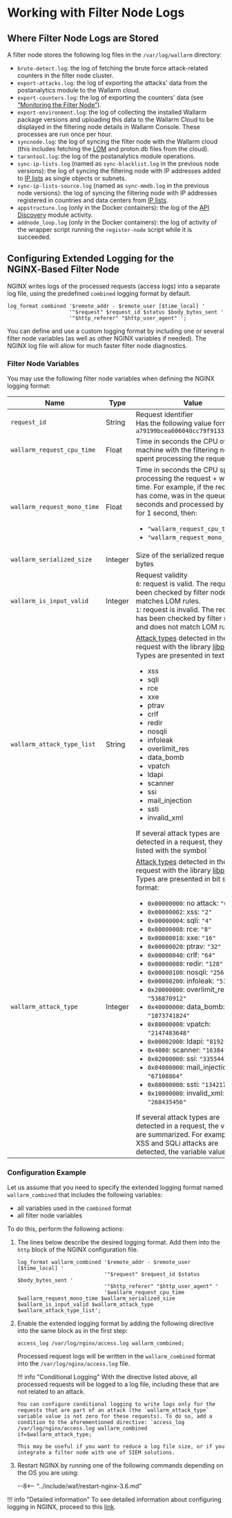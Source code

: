 [link-nginx-logging-docs]:  https://docs.nginx.com/nginx/admin-guide/monitoring/logging/
[doc-vuln-list]:            ../attacks-vulns-list.md
[doc-monitor-node]:         monitoring/intro.md
[doc-lom]:                  ../user-guides/rules/compiling.md


#   Working with Filter Node Logs

##  Where Filter Node Logs are Stored

A filter node stores the following log files in the `/var/log/wallarm` directory:

*   `brute-detect.log`: the log of fetching the brute force attack-related counters in the filter node cluster.
*   `export-attacks.log`: the log of exporting the attacks' data from the postanalytics module to the Wallarm cloud.
*   `export-counters.log`: the log of exporting the counters' data (see [“Monitoring the Filter Node”][doc-monitor-node]).
*   `export-environment.log`: the log of collecting the installed Wallarm package versions and uploading this data to the Wallarm Cloud to be displayed in the filtering node details in Wallarm Console. These processes are run once per hour. 
*   `syncnode.log`: the log of syncing the filter node with the Wallarm cloud (this includes fetching the [LOM][doc-lom] and proton.db files from the cloud).
*   `tarantool.log`: the log of the postanalytics module operations.
*   `sync-ip-lists.log` (named as `sync-blacklist.log` in the previous node versions): the log of syncing the filtering node with IP addresses added to [IP lists](../user-guides/ip-lists/overview.md) as single objects or subnets.
*   `sync-ip-lists-source.log` (named as `sync-mmdb.log` in the previous node versions): the log of syncing the filtering node with IP addresses registered in countries and data centers from [IP lists](../user-guides/ip-lists/overview.md).
*   `appstructure.log` (only in the Docker containers): the log of the [API Discovery](../about-wallarm-waf/api-discovery.md) module activity.
*   `addnode_loop.log` (only in the Docker containers): the log of activity of the wrapper script running the `register-node` script while it is succeeded.

##  Configuring Extended Logging for the NGINX‑Based Filter Node

NGINX writes logs of the processed requests (access logs) into a separate log file, using the predefined `combined` logging format by default.

```
log_format combined '$remote_addr - $remote_user [$time_local] '
                    '"$request" $request_id $status $body_bytes_sent '
                    '"$http_referer" "$http_user_agent" ';
```

You can define and use a custom logging format by including one or several filter node variables (as well as other NGINX variables if needed). The NGINX log file will allow for much faster filter node diagnostics.

### Filter Node Variables

You may use the following filter node variables when defining the NGINX logging format:

|Name|Type|Value|
|---|---|---|
|`request_id`|String|Request identifier<br>Has the following value form: `a79199bcea606040cc79f913325401fb`|
|`wallarm_request_cpu_time`|Float|Time in seconds the CPU of the machine with the filtering node spent processing the request.|
|`wallarm_request_mono_time`|Float|Time in seconds the CPU spent processing the request + waiting time. For example, if the request has come, was in the queue for 3 seconds and processed by CPU for 1 second, then: <ul><li>`"wallarm_request_cpu_time":1`</li><li>`"wallarm_request_mono_time":4`</li></ul>|
|`wallarm_serialized_size`|Integer|Size of the serialized request in bytes|
|`wallarm_is_input_valid`|Integer|Request validity<br>`0`: request is valid. The request has been checked by filter node and matches LOM rules.<br>`1`: request is invalid. The request has been checked by filter node and does not match LOM rules.|
| `wallarm_attack_type_list` | String | [Attack types][doc-vuln-list] detected in the request with the library [libproton](../about-wallarm-waf/protecting-against-attacks.md#library-libproton). Types are presented in text format:<ul><li>xss</li><li>sqli</li><li>rce</li><li>xxe</li><li>ptrav</li><li>crlf</li><li>redir</li><li>nosqli</li><li>infoleak</li><li>overlimit_res</li><li>data_bomb</li><li>vpatch</li><li>ldapi</li><li>scanner</li><li>ssi</li><li>mail_injection</li><li>ssti</li><li>invalid_xml</li></ul>If several attack types are detected in a request, they are listed with the symbol `|`. For example: if XSS and SQLi attacks are detected, the variable value is `xss|sqli`. |
|`wallarm_attack_type`|Integer|[Attack types][doc-vuln-list] detected in the request with the library [libproton](../about-wallarm-waf/protecting-against-attacks.md#library-libproton). Types are presented in bit string format:<ul><li>`0x00000000`: no attack: `"0"`</li><li>`0x00000002`: xss: `"2"`</li><li>`0x00000004`: sqli: `"4"`</li><li>`0x00000008`: rce: `"8"`</li><li>`0x00000010`: xxe: `"16"`</li><li>`0x00000020`: ptrav: `"32"`</li><li>`0x00000040`: crlf: `"64"`</li><li>`0x00000080`: redir: `"128"`</li><li>`0x00000100`: nosqli: `"256"`</li><li>`0x00000200`: infoleak: `"512"`</li><li>`0x20000000`: overlimit_res: `"536870912"`</li><li>`0x40000000`: data_bomb: `"1073741824"`</li><li>`0x80000000`: vpatch: `"2147483648"`</li><li>`0x00002000`: ldapi: `"8192"`</li><li>`0x4000`: scanner: `"16384"`</li><li>`0x02000000`: ssi: `"33554432"`</li><li>`0x04000000`: mail_injection: `"67108864"`</li><li>`0x08000000`: ssti: `"134217728"`</li><li>`0x10000000`: invalid_xml: `"268435456"`</li></ul>If several attack types are detected in a request, the values are summarized. For example: if XSS and SQLi attacks are detected, the variable value is `6`. |

### Configuration Example

Let us assume that you need to specify the extended logging format named `wallarm_combined` that includes the following variables:
*   all variables used in the `combined` format
*   all filter node variables

To do this, perform the following actions:

1.  The lines below describe the desired logging format. Add them into the `http` block of the NGINX configuration file.

    ```
    log_format wallarm_combined '$remote_addr - $remote_user [$time_local] '
                                '"$request" $request_id $status $body_bytes_sent '
                                '"$http_referer" "$http_user_agent" '
                                '$wallarm_request_cpu_time $wallarm_request_mono_time $wallarm_serialized_size $wallarm_is_input_valid $wallarm_attack_type $wallarm_attack_type_list';
    ```

2.  Enable the extended logging format by adding the following directive into the same block as in the first step:

    `access_log /var/log/nginx/access.log wallarm_combined;`
    
    Processed request logs will be written in the `wallarm_combined` format into the `/var/log/nginx/access.log` file.
    
    !!! info "Conditional Logging"
        With the directive listed above, all processed requests will be logged to a log file, including these that are not related to an attack.
        
        You can configure conditional logging to write logs only for the requests that are part of an attack (the `wallarm_attack_type` variable value is not zero for these requests). To do so, add a condition to the aforementioned directive: `access_log /var/log/nginx/access.log wallarm_combined if=$wallarm_attack_type;`
        
        This may be useful if you want to reduce a log file size, or if you integrate a filter node with one of SIEM solutions.          
        
3.  Restart NGINX by running one of the following commands depending on the OS you are using:

    --8<-- "../include/waf/restart-nginx-3.6.md"

!!! info "Detailed information"
    To see detailed information about configuring logging in NGINX, proceed to this [link][link-nginx-logging-docs].
